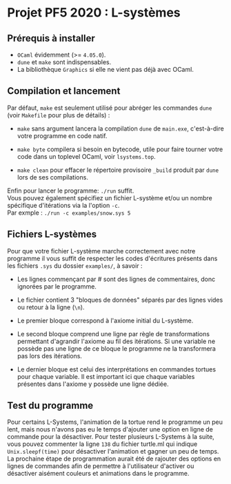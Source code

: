 Projet PF5 2020 : L-systèmes
============================

## Prérequis à installer  

  - `OCaml` évidemment (>= `4.05.0`).
  - `dune` et `make` sont indispensables.
  - La bibliothèque `Graphics` si elle ne vient pas déjà avec OCaml.  

## Compilation et lancement

Par défaut, `make` est seulement utilisé pour abréger les commandes `dune` (voir `Makefile` pour plus de détails) :

- `make` sans argument lancera la compilation `dune` de `main.exe`, c'est-à-dire votre programme en code natif.

- `make byte` compilera si besoin en bytecode, utile pour faire tourner votre code dans un toplevel OCaml, voir `lsystems.top`.

- `make clean` pour effacer le répertoire provisoire `_build` produit par `dune` lors de ses compilations.

Enfin pour lancer le programme: `./run` suffit.  
Vous pouvez également spécifiez un fichier L-système et/ou un nombre spécifique d'itérations via la l'option `-c`.  
Par exmple : `./run -c examples/snow.sys 5`  

## Fichiers L-systèmes

Pour que votre fichier L-système marche correctement avec notre programme il vous suffit de respecter les codes d'écritures présents dans les fichiers `.sys` du dossier `examples/`, à savoir :  

- Les lignes commençant par # sont des lignes de commentaires, donc ignorées par le programme.  

- Le fichier contient 3 "bloques de données" séparés par des lignes vides ou retour à la ligne (`\n`).  

- Le premier bloque correspond à l'axiome initial du L-système.  

- Le second bloque comprend une ligne par règle de transformations permettant d'agrandir l'axiome au fil des itérations. Si une variable ne possède pas une ligne de ce bloque le programme ne la transformera pas lors des itérations.  

- Le dernier bloque est celui des interprétations en commandes tortues pour chaque variable. Il est important ici que chaque variables présentes dans l'axiome y possède une ligne dédiée.  

## Test du programme

Pour certains L-Systems, l'animation de la tortue rend le programme un peu lent, mais nous n'avons pas eu le temps d'ajouter une option en ligne de commande pour la désactiver. Pour tester plusieurs L-Systems à la suite, vous pouvez commenter la ligne `138` du fichier turtle.ml qui indique `Unix.sleepf(time)` pour désactiver l'animation et gagner un peu de temps. La prochaine étape de programmation aurait été de rajouter des options en lignes de commandes afin de permettre à l'utilisateur d'activer ou désactiver aisément couleurs et animations dans le programme.

